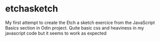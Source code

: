 # etchasketch
My first attempt to create the Etch a sketch exercice from the JavaScript Basics section in Odin project.
Quite basic css and heaviness in my javascript code but it seems to work as expected

